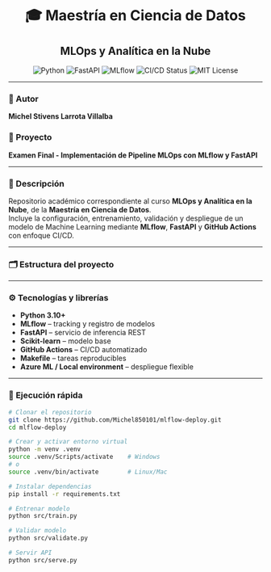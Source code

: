 <h1 align="center">🎓 Maestría en Ciencia de Datos</h1>
<h2 align="center">MLOps y Analítica en la Nube</h2>

<p align="center">
  <img src="https://img.shields.io/badge/Python-3.10+-blue.svg" alt="Python">
  <img src="https://img.shields.io/badge/Framework-FastAPI-green.svg" alt="FastAPI">
  <img src="https://img.shields.io/badge/Tracking-MLflow-orange.svg" alt="MLflow">
  <img src="https://github.com/Michel850101/mlflow-deploy/actions/workflows/ci-cd.yml/badge.svg" alt="CI/CD Status">
  <img src="https://img.shields.io/badge/License-MIT-yellow.svg" alt="MIT License">
</p>

---

### 👤 Autor
**Michel Stivens Larrota Villalba**

### 🧾 Proyecto
**Examen Final - Implementación de Pipeline MLOps con MLflow y FastAPI**

---

### 🧠 Descripción
Repositorio académico correspondiente al curso **MLOps y Analítica en la Nube**, de la **Maestría en Ciencia de Datos**.  
Incluye la configuración, entrenamiento, validación y despliegue de un modelo de Machine Learning mediante **MLflow**, **FastAPI** y **GitHub Actions** con enfoque CI/CD.

---

### 🗂️ Estructura del proyecto
---

### ⚙️ Tecnologías y librerías
- **Python 3.10+**
- **MLflow** – tracking y registro de modelos  
- **FastAPI** – servicio de inferencia REST  
- **Scikit-learn** – modelo base  
- **GitHub Actions** – CI/CD automatizado  
- **Makefile** – tareas reproducibles  
- **Azure ML / Local environment** – despliegue flexible  

---

### 🚀 Ejecución rápida
```bash
# Clonar el repositorio
git clone https://github.com/Michel850101/mlflow-deploy.git
cd mlflow-deploy

# Crear y activar entorno virtual
python -m venv .venv
source .venv/Scripts/activate    # Windows
# o
source .venv/bin/activate        # Linux/Mac

# Instalar dependencias
pip install -r requirements.txt

# Entrenar modelo
python src/train.py

# Validar modelo
python src/validate.py

# Servir API
python src/serve.py
